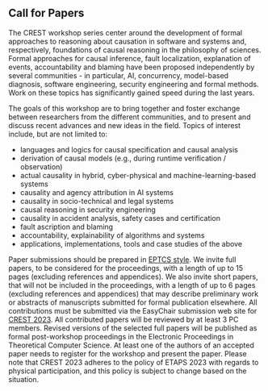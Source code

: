 ## Call for Papers

<!--
Today’s IT systems, and the interactions between them, become increasingly complex. Power grid blackouts, airplane crashes, failures of medical devices and malfunctioning automotive systems are just a few examples of incidents that affect system safety. They are often due to component failures and unexpected interactions of subsystems under conditions that have not been anticipated during system design and testing. The failure of one component may entail a cascade of failures in other components; several components may also fail independently. In the security domain, localizing instructions and tracking agents responsible for information leakage and other system attacks is a central problem. Determining the root cause(s) of a system-level failure and elucidating the exact scenario that led to the failure is today a complex and tedious task that requires significant expertise. Formal approaches for automated causality analysis, fault localization, explanation of events, accountability and blaming have been proposed independently by several communities - in particular, AI, concurrency, model-based diagnosis, software engineering, security engineering and formal methods. Work on these topics has significantly gained speed during the last years.
-->

The CREST workshop series center around the development of formal approaches to reasoning about causation in software and systems and, respectively, foundations of causal reasoning in the philosophy of sciences. Formal approaches for causal inference, fault localization, explanation of events, accountability and blaming have been proposed independently by several communities - in particular, AI, concurrency, model-based diagnosis, software engineering, security engineering and formal methods. Work on these topics has significantly gained speed during the last years.

The goals of this workshop are to bring together and foster exchange between researchers from the different communities, and to present and discuss recent advances and new ideas in the field. Topics of interest include, but are not limited to:
<ul>
<li>languages and logics for causal specification and causal analysis</li>
<li>derivation of causal models (e.g., during runtime verification / observation)</li>
<li>actual causality in hybrid, cyber-physical and machine-learning-based systems</li>
<li>causality and agency attribution in AI systems</li>
<li>causality in socio-technical and legal systems</li>
<li>causal reasoning in security engineering</li>
<li>causality in accident analysis, safety cases and certification</li>
<li>fault ascription and blaming</li>
<li>accountability, explainability of algorithms and systems</li>
<li>applications, implementations, tools and case studies of the above</li>
</ul>


Paper submissions should be prepared in <a href="http://style.eptcs.org">EPTCS style</a>. We invite full papers, to be considered for the proceedings, with a length of up to 15 pages (excluding references and appendices). We also invite short papers, that will not be included in the proceedings, with a length of up to 6 pages (excluding references and appendices) that may describe preliminary work or abstracts of manuscripts submitted for formal publication elsewhere. All contributions must be submitted via the EasyChair submission web site for <a href="https://easychair.org/conferences/?conf=crest2023">CREST 2023</a>. All contributed papers will be reviewed by at least 3 PC members. Revised versions of the selected full papers will be published as formal post-workshop proceedings in the Electronic Proceedings in Theoretical Computer Science. At least one of the authors of an accepted paper needs to register for the workshop and present the paper. Please note that CREST 2023 adheres to the policy of ETAPS 2023 with regards to physical participation, and this policy is subject to change based on the situation.

